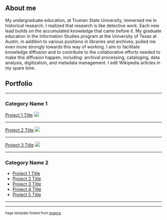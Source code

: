 ## About me

My undergraduate education, at Truman State University, immersed me in historical research. 
I realized that research is like detective work. Each new lead builds on the accumulated knowledge that came before it.
My graduate education in the Information Studies program at the University of Texas at Austin, in addition to various positions in libraries and archives, 
pulled me even more strongly towards this way of working. I aim to facilitate knowledge diffusion and to contribute to the collaborative efforts 
needed to make this diffusion happen, including: archival processing, cataloging, data analysis, digitization, and metadata management. 
I edit Wikipedia articles in my spare time.

## Portfolio

---

### Category Name 1 

[Project 1 Title](/sample_page)
<img src="images/dummy_thumbnail.jpg?raw=true"/>

---
[Project 2 Title](/pdf/sample_presentation.pdf)
<img src="images/dummy_thumbnail.jpg?raw=true"/>

---
[Project 3 Title](http://example.com/)
<img src="images/dummy_thumbnail.jpg?raw=true"/>

---

### Category Name 2

- [Project 1 Title](http://example.com/)
- [Project 2 Title](http://example.com/)
- [Project 3 Title](http://example.com/)
- [Project 4 Title](http://example.com/)
- [Project 5 Title](http://example.com/)

---




---
<p style="font-size:11px">Page template forked from <a href="https://github.com/evanca/quick-portfolio">evanca</a></p>
<!-- Remove above link if you don't want to attibute -->
